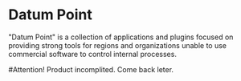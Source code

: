 # Datum Point
"Datum Point" is a collection of applications and plugins focused on providing strong tools for regions and organizations unable to use commercial software to control internal processes.

#Attention!
Product incomplited. Come back leter.

